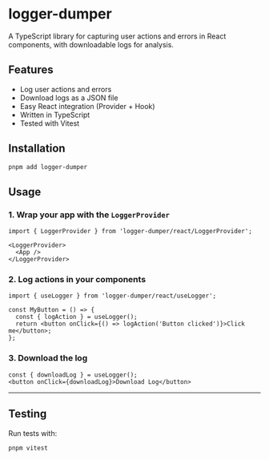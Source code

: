 # logger-dumper

A TypeScript library for capturing user actions and errors in React components, with downloadable logs for analysis.

## Features
- Log user actions and errors
- Download logs as a JSON file
- Easy React integration (Provider + Hook)
- Written in TypeScript
- Tested with Vitest

## Installation
```sh
pnpm add logger-dumper
```

## Usage

### 1. Wrap your app with the `LoggerProvider`
```tsx
import { LoggerProvider } from 'logger-dumper/react/LoggerProvider';

<LoggerProvider>
  <App />
</LoggerProvider>
```

### 2. Log actions in your components
```tsx
import { useLogger } from 'logger-dumper/react/useLogger';

const MyButton = () => {
  const { logAction } = useLogger();
  return <button onClick={() => logAction('Button clicked')}>Click me</button>;
};
```

### 3. Download the log
```tsx
const { downloadLog } = useLogger();
<button onClick={downloadLog}>Download Log</button>
```

---

## Testing
Run tests with:
```sh
pnpm vitest
```
